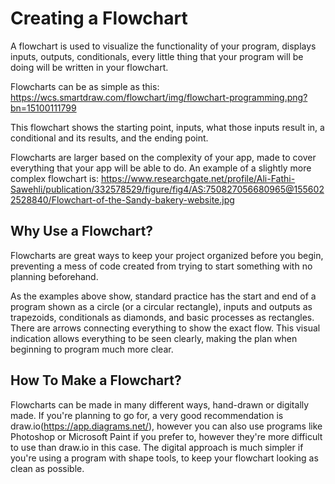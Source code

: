 # Creating a Flowchart

A flowchart is used to visualize the functionality of your program, displays inputs, outputs, conditionals, every little thing that your program will be doing will be written in your flowchart.

Flowcharts can be as simple as this:
https://wcs.smartdraw.com/flowchart/img/flowchart-programming.png?bn=15100111799

This flowchart shows the starting point, inputs, what those inputs result in, a conditional and its results, and the ending point.

Flowcharts are larger based on the complexity of your app, made to cover everything that your app will be able to do. An example of a slightly more complex flowchart is:
https://www.researchgate.net/profile/Ali-Fathi-Sawehli/publication/332578529/figure/fig4/AS:750827056680965@1556022528840/Flowchart-of-the-Sandy-bakery-website.jpg

## Why Use a Flowchart?

Flowcharts are great ways to keep your project organized before you begin, preventing a mess of code created from trying to start something with no planning beforehand.

As the examples above show, standard practice has the start and end of a program shown as a circle (or a circular rectangle), inputs and outputs as trapezoids, conditionals as diamonds, and basic processes as rectangles. There are arrows connecting everything to show the exact flow. This visual indication allows everything to be seen clearly, making the plan when beginning to program much more clear.

## How To Make a Flowchart?

Flowcharts can be made in many different ways, hand-drawn or digitally made. If you're planning to go for, a very good recommendation is draw.io(https://app.diagrams.net/), however you can also use programs like Photoshop or Microsoft Paint if you prefer to, however they're more difficult to use than draw.io in this case. The digital approach is much simpler if you're using a program with shape tools, to keep your flowchart looking as clean as possible.
